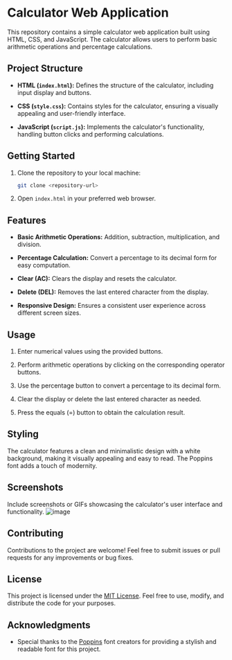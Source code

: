 # Calculator Web Application

This repository contains a simple calculator web application built using HTML, CSS, and JavaScript. The calculator allows users to perform basic arithmetic operations and percentage calculations.

## Project Structure

- **HTML (`index.html`):** Defines the structure of the calculator, including input display and buttons.

- **CSS (`style.css`):** Contains styles for the calculator, ensuring a visually appealing and user-friendly interface.

- **JavaScript (`script.js`):** Implements the calculator's functionality, handling button clicks and performing calculations.

## Getting Started

1. Clone the repository to your local machine:

    ```bash
    git clone <repository-url>
    ```

2. Open `index.html` in your preferred web browser.

## Features

- **Basic Arithmetic Operations:** Addition, subtraction, multiplication, and division.

- **Percentage Calculation:** Convert a percentage to its decimal form for easy computation.

- **Clear (AC):** Clears the display and resets the calculator.

- **Delete (DEL):** Removes the last entered character from the display.

- **Responsive Design:** Ensures a consistent user experience across different screen sizes.

## Usage

1. Enter numerical values using the provided buttons.

2. Perform arithmetic operations by clicking on the corresponding operator buttons.

3. Use the percentage button to convert a percentage to its decimal form.

4. Clear the display or delete the last entered character as needed.

5. Press the equals (=) button to obtain the calculation result.

## Styling

The calculator features a clean and minimalistic design with a white background, making it visually appealing and easy to read. The Poppins font adds a touch of modernity.

## Screenshots

Include screenshots or GIFs showcasing the calculator's user interface and functionality.
![image](https://github.com/chirag640/calculator/assets/111826944/376df1d2-65fe-4318-a812-50c4eb77af3c)


## Contributing

Contributions to the project are welcome! Feel free to submit issues or pull requests for any improvements or bug fixes.

## License

This project is licensed under the [MIT License](LICENSE). Feel free to use, modify, and distribute the code for your purposes.

## Acknowledgments

- Special thanks to the [Poppins](https://fonts.google.com/specimen/Poppins) font creators for providing a stylish and readable font for this project.
